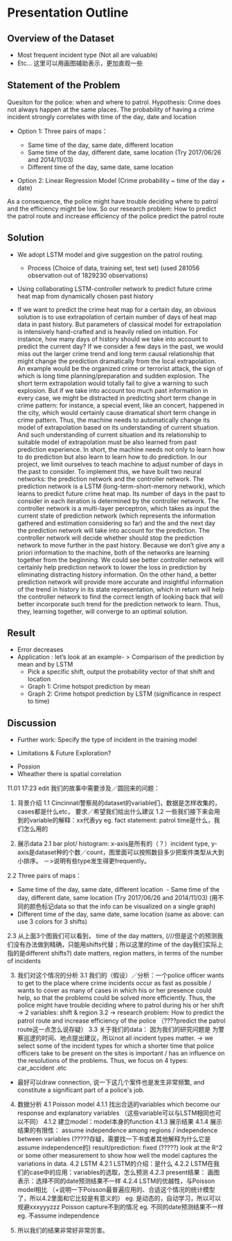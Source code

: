 # Presentation Outline
## Overview of the Dataset  
- Most frequent incident type (Not all are valuable) 
- Etc… 
这里可以用画图辅助表示，更加直观一些

## Statement of the Problem 
Quesiton for the police: when and where to patrol. 
Hypothesis: Crime does not always happen at the same places. The probability of having a crime incident strongly correlates with time of the day, date and location

- Option 1: Three pairs of maps：
  - Same time of the day, same date, different location 
  - Same time of the day, different date, same location (Try 2017/06/26 and 2014/11/03)
  - Different time of the day, same date, same location
  
- Option 2: Linear Regression Model (Crime probability ~ time of the day + date)

As a consequence, the police might have trouble deciding where to patrol and the efficiency might be low.
So our research problem: How to predict the patrol route and increase efficiency of the police
predict the patrol route

## Solution 
- We adopt LSTM model and give suggestion on the patrol routing.
  - Process (Choice of data, training set, test set) (used 281056 observation out of 1829230 observations)

- Using collaborating LSTM-controller network to predict future crime heat map from dynamically chosen past history


 - If we want to predict the crime heat map for a certain day, an obvious solution is to use extrapolation of certain number of days of heat map data in past history. But parameters of classical model for extrapolation is intensively hand-crafted and is heavily relied on intuition.  For instance, how many days of history should we take into account to predict the current day? If we consider a few days in the past, we would miss out the larger crime trend and long term causal relationship that might change the prediction dramatically from the local extrapolation. An example would be the organized crime or terrorist attack, the sign of which is long time planning/preparation and sudden explosion. The short term extrapolation would totally fail to give a warning to such explosion. But if we take into account too much past information in every case, we might be distracted in predicting short term change in crime pattern: for instance, a special event, like an concert, happened in the city, which would certainly cause dramatical short term change in crime pattern. Thus, the machine needs to automatically change its model of extrapolation based on its understanding of current situation. And such understanding of current situation and its relationship to suitable model of extrapolation must be also learned from past prediction experience. In short, the machine needs not only to learn how to do prediction but also learn to learn how to do prediction. In our project, we limit ourselves to teach machine to adjust number of days in the past to consider. To implement this, we have built two neural networks: the prediction network and the controller network. The prediction network is a LSTM (long-term-short-memory network), which learns to predict future crime heat map. Its number of days in the past to consider in each iteration is determined by the controller network. The controller network is a multi-layer perceptron, which takes as input the current state of prediction network (which represents the information gathered and estimation considering so far) and the and the next day the prediction network will take into account for the prediction. The controller network will decide whether should stop the prediction network to move further in the past history. Because we don’t give any a priori information to the machine, both of the networks are learning together from the beginning. We could see better controller network will certainly help prediction network to lower the loss in prediction by eliminating distracting history information. On the other hand, a better prediction network will provide more accurate and insightful information of the trend in history in its state representation, which in return will help the controller network to find the correct length of looking back that will better incorporate such trend for the prediction network to learn. Thus, they, learning together, will converge to an optimal solution.
  
## Result 
- Error decreases 
- Application : let’s look at an example- > Comparison of the prediction by mean and by LSTM 
    - Pick a specific shift, output the probability vector of that shift and location 
    - Graph 1: Crime hotspot prediction by mean 
    - Graph 2: Crime hotspot prediction by LSTM (significance in respect to time)
    
## Discussion 
- Further work: Specify the type of incident in the training model 

+ Limitations & Future Exploration?

- Possion 
- Wheather there is spatial correlation







11.01 17:23 edit
我们的故事中需要涉及／圆回来的问题：
1. 背景介绍
1.1 Cincinnati警察局的dataset的variable们，数据是怎样收集的，cases都是什么etc， 要求／希望我们给出什么建议
1.2 一些我们接下来会用到的variable的解释：xx代表yy
eg. fact statement: patrol time是什么，我们怎么用的

2. 展示data
2.1 bar plot/ histogram: x-axis是所有的（？）incident type, y-axis是dataset种的个数／count，图里面可以按照数目多少把案件类型从大到小排序。
－>说明有些type发生得更frequently。

2.2 Three pairs of maps：
  - Same time of the day, same date, different location 
  - Same time of the day, different date, same location (Try 2017/06/26 and 2014/11/03) (用不同的颜色标记data so that the info can be visualized on a single graph)
  - Different time of the day, same date, same location (same as above: can use 3 colors for 3 shifts)

2.3 从上面3个图我们可以看到，
time of the day matters, (///但是这个的预测我们没有办法做到精确，只能用shifts代替；所以这里的time of the day我们实际上指的是different shifts?)
date matters, 
region matters, in terms of the number of incidents

3. 我们对这个情况的分析
3.1 我们的（假设）／分析：一个police officer wants to get to the place where crime incidents occur as fast as possible / wants to cover as many of cases in which his or her presence could help, so that the problems could be solved more efficiently.
Thus, the police might have trouble deciding where to patrol during his or her shift
-> 2 variables: shift & region
3.2 -> research problem: How to predict the patrol route and increase efficiency of the police
（????predict the patrol route这一点怎么说存疑）
3.3 关于我们的data：
因为我们的研究问题是 为警察巡逻的时间、地点提出建议，所以not all incident types matter.
-> we select some of the incident types for which a shorter time that police officers take to be present on the sites is important / has an influence on the resolutions of the problems. 
Thus, we focus on 4 types: car_accident .etc
+ 最好可以draw connection, 说一下这几个案件也是发生非常频繁, and constitute a significant part of a police's job.

4. 数据分析
4.1 Poisson model 
4.1.1 找出合适的variables which become our response and explanatory variables
（这些variable可以与LSTM相同也可以不同）
4.1.2 建立model：model本身的function
4.1.3 展示结果
4.1.4 展示结果的有限性：
assume independence among regions / independence between variables (?????存疑，需要找一下书或者其他解释为什么它是assume independence的)
result/prediction: fixed (?????)
look at the R^2 or some other measurement to show how well the model captures the variations in data.
4.2 LSTM
4.2.1 LSTM的介绍：是什么
4.2.2 LSTM在我们的case中的应用：variables的选取，怎么预测
4.2.3 present结果：
画图表示：选择不同的date预测结果不一样
4.2.4 LSTM的优越性，与Poisson model相比
（+说明一下Poisson最普遍应用的、合适这个情况的统计模型了，所以4.2里面和它比较是有意义的）
eg. 是动态的，自动学习，所以可以规避xxxyyyzzz Poisson capture不到的情况
eg. 不同的date预测结果不一样
eg. 不assume independence

5. 所以我们的结果非常好非常厉害。
